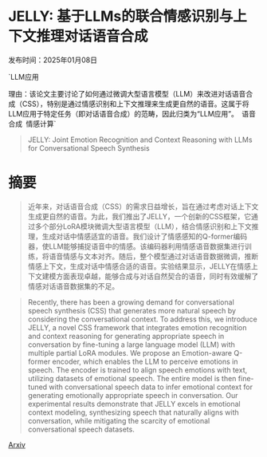 # JELLY: 基于LLMs的联合情感识别与上下文推理对话语音合成

发布时间：2025年01月08日

`LLM应用

理由：该论文主要讨论了如何通过微调大型语言模型（LLM）来改进对话语音合成（CSS），特别是通过情感识别和上下文推理来生成更自然的语音。这属于将LLM应用于特定任务（即对话语音合成）的范畴，因此归类为“LLM应用”。` `语音合成` `情感计算`

> JELLY: Joint Emotion Recognition and Context Reasoning with LLMs for Conversational Speech Synthesis

# 摘要

> 近年来，对话语音合成（CSS）的需求日益增长，旨在通过考虑对话上下文生成更自然的语音。为此，我们推出了JELLY，一个创新的CSS框架，它通过多个部分LoRA模块微调大型语言模型（LLM），结合情感识别和上下文推理，生成对话中情感适宜的语音。我们设计了情感感知的Q-former编码器，使LLM能够捕捉语音中的情感。该编码器利用情感语音数据集进行训练，将语音情感与文本对齐。随后，整个模型通过对话语音数据微调，推断情感上下文，生成对话中情感合适的语音。实验结果显示，JELLY在情感上下文建模方面表现卓越，能够合成与对话自然契合的语音，同时有效缓解了情感对话语音数据集的不足。

> Recently, there has been a growing demand for conversational speech synthesis (CSS) that generates more natural speech by considering the conversational context. To address this, we introduce JELLY, a novel CSS framework that integrates emotion recognition and context reasoning for generating appropriate speech in conversation by fine-tuning a large language model (LLM) with multiple partial LoRA modules. We propose an Emotion-aware Q-former encoder, which enables the LLM to perceive emotions in speech. The encoder is trained to align speech emotions with text, utilizing datasets of emotional speech. The entire model is then fine-tuned with conversational speech data to infer emotional context for generating emotionally appropriate speech in conversation. Our experimental results demonstrate that JELLY excels in emotional context modeling, synthesizing speech that naturally aligns with conversation, while mitigating the scarcity of emotional conversational speech datasets.

[Arxiv](https://arxiv.org/abs/2501.04904)